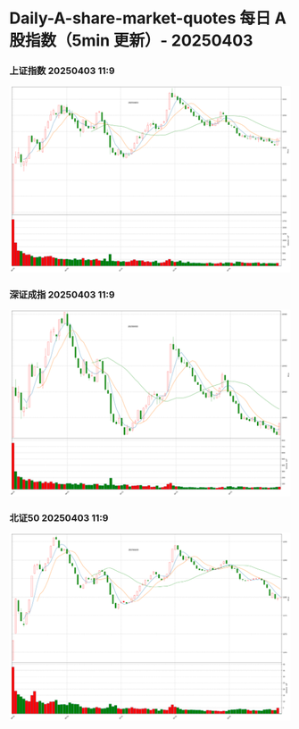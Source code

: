 
# Daily-A-share-market-quotes 每日 A 股指数（5min 更新）- 20250403

### 上证指数 20250403 11:9
![](./fig/2025/4/20250403-sh000001.png)

### 深证成指 20250403 11:9
![](./fig/2025/4/20250403-sz399001.png)

### 北证50 20250403 11:9
![](./fig/2025/4/20250403-bj899050.png)
